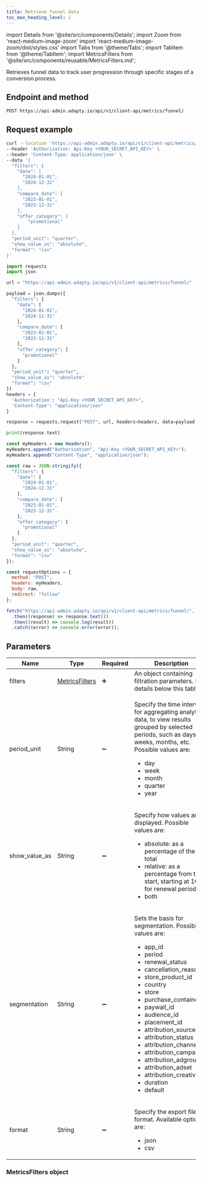 ```yaml
---
title: Retrieve funnel data
toc_max_heading_level: 2
---
```


import Details from '@site/src/components/Details';
import Zoom from 'react-medium-image-zoom'
import 'react-medium-image-zoom/dist/styles.css'
import Tabs from '@theme/Tabs';
import TabItem from '@theme/TabItem'; 
import MetricsFilters from '@site/src/components/reusable/MetricsFilters.md';

Retrieves funnel data to track user progression through specific stages of a conversion process.

## Endpoint and method

```http
POST https://api-admin.adapty.io/api/v1/client-api/metrics/funnel/
```
## Request example

<Tabs groupId="api-lang" queryString>  

<TabItem value="curl" label="cURL" default>  

```bash
curl --location 'https://api-admin.adapty.io/api/v1/client-api/metrics/funnel/' \
--header 'Authorization: Api-Key <YOUR_SECRET_API_KEY>' \
--header 'Content-Type: application/json' \
--data '{
  "filters": {
    "date": [
      "2024-01-01",
      "2024-12-31"
    ],
    "compare_date": [
      "2023-01-01",
      "2023-12-31"
    ],
    "offer_category": [
        "promotional"
    ]
  },
  "period_unit": "quarter",
  "show_value_as": "absolute",
  "format": "csv"
}'
```

</TabItem>  

<TabItem value="python" label="Python" default>

  ```python  showLineNumbers
  import requests
  import json
  
  url = "https://api-admin.adapty.io/api/v1/client-api/metrics/funnel/"
  
  payload = json.dumps({
    "filters": {
      "date": [
        "2024-01-01",
        "2024-12-31"
      ],
      "compare_date": [
        "2023-01-01",
        "2023-12-31"
      ],
      "offer_category": [
        "promotional"
      ]
    },
    "period_unit": "quarter",
    "show_value_as": "absolute"
    "format": "csv"
  })
  headers = {
    'Authorization': "Api-Key <YOUR_SECRET_API_KEY>",
    'Content-Type': "application/json"
  }
  
  response = requests.request("POST", url, headers=headers, data=payload)
  
  print(response.text)
  ```

</TabItem>  

<TabItem value="js" label="JavaScript" default>

  ```javascript  showLineNumbers
  const myHeaders = new Headers();
  myHeaders.append("Authorization", "Api-Key <YOUR_SECRET_API_KEY>");
  myHeaders.append("Content-Type", "application/json");
  
  const raw = JSON.stringify({
    "filters": {
      "date": [
        "2024-01-01",
        "2024-12-31"
      ],
      "compare_date": [
        "2023-01-01",
        "2023-12-31"
      ],
      "offer_category": [
        "promotional"
      ]
    },
    "period_unit": "quarter",
    "show_value_as": "absolute",
    "format": "csv"
  });
  
  const requestOptions = {
    method: "POST",
    headers: myHeaders,
    body: raw,
    redirect: "follow"
  };
  
  fetch("https://api-admin.adapty.io/api/v1/client-api/metrics/funnel/", requestOptions)
    .then((response) => response.text())
    .then((result) => console.log(result))
    .catch((error) => console.error(error));
  ```

</TabItem>  

</Tabs>

<!---

```json showLineNumbers
{
  "filters": {
    "date": [
      "2022-01-01",
      "2022-12-31"
    ],
    "compare_date": [
      "2023-01-01",
      "2023-12-31"
    ],
    "country": [
      "fr"
    ],
    "store_product_id": [
      [
        "monthly.premium.599"
      ]
    ]
  },
  "period_unit": "month",
  "segmentation": "renewal_status"
}
```

--->

## Parameters

| Name          | Type                                     | Required           | Description                                                  |
| ------------- | ---------------------------------------- | ------------------ | ------------------------------------------------------------ |
| filters       | [MetricsFilters](#metricsfilters-object) | :heavy_plus_sign:  | An object containing filtration parameters. See details below this table. |
| period_unit   | String                                   | :heavy_minus_sign: | <p>Specify the time interval for aggregating analytics data, to view results grouped by selected periods, such as days, weeks, months, etc. Possible values are:</p><ul><li>day</li><li>week</li><li>month</li><li>quarter</li><li>year</li></ul> |
| show_value_as | String                                   | :heavy_minus_sign: | <p>Specify how values are displayed. Possible values are:</p><ul><li>absolute: as a percentage of the total</li><li>relative: as a percentage from the start, starting at 100% for renewal periods</li><li>both</li></ul> |
| segmentation  | String                                   | :heavy_minus_sign: | <p>Sets the basis for segmentation. Possible values are:</p><ul><li>app_id</li><li>period</li><li>renewal_status</li><li>cancellation_reason</li><li>store_product_id</li><li>country</li><li>store</li><li>purchase_container_id</li><li>paywall_id</li><li>audience_id</li><li>placement_id</li><li>attribution_source</li><li>attribution_status</li><li>attribution_channel</li><li>attribution_campaign</li><li>attribution_adgroup</li><li>attribution_adset</li><li>attribution_creative</li><li>duration</li><li>default</li></ul> |
| format        | String                                   | :heavy_minus_sign: | <p>Specify the export file format. Available options are:</p><ul><li>json</li><li>csv</li></ul> |

### MetricsFilters object

<MetricsFilters />

